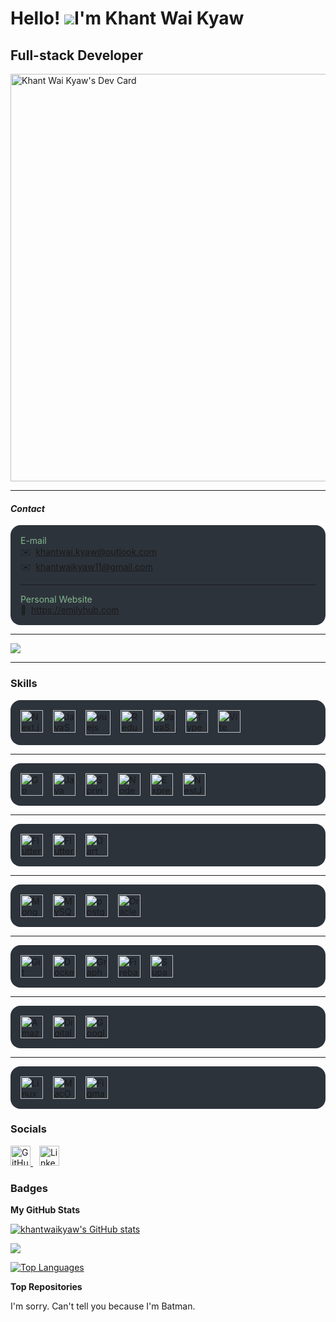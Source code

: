 # Hello! ![](https://user-images.githubusercontent.com/18350557/176309783-0785949b-9127-417c-8b55-ab5a4333674e.gif)I'm Khant Wai Kyaw

## Full-stack Developer

[//]: # (Dev Card)

<a href="https://app.daily.dev/khantwaikyaw">
<img src="https://api.daily.dev/devcards/v2/L7KtP16ChAx7ZKLjxjBYo.png?type=wide&r=kjk" width="652" alt="Khant Wai Kyaw's Dev Card"/>
</a>

---

#### _Contact_
<section style="background: #2d333b;border-radius: 1rem; padding: 1rem;">
<p style="margin: 0; color: #84b990">E-mail</p>
<p style="margin:0"> ✉️  <a href="mailto:khantwai.kyaw@outlook.com">khantwai.kyaw@outlook.com</a></p>
<p style="margin: 0"> ✉️  <a href="mailto:khantwaikyaw11@gmail.com">khantwaikyaw11@gmail.com</a></p>
<hr />
<p style="margin: 0; color: #84b990">Personal Website</p>
<p style="margin: 0"> 🔗  <a href="https://emilyhub.com" target="_blank" rel="noreferrer">https://emilyhub.com</a></p>
</section>

---

<a href="https://www.github.com/khantwaikyaw" target="_blank" rel="noreferrer">
  <img
    src="https://img.shields.io/github/followers/khantwaikyaw?logo=github&style=for-the-badge&color=0891b2&labelColor=1c1917" />
</a>

---


### Skills
<section style="display: flex;flex-wrap: wrap;gap: 1rem; background: #2d333b;border-radius: 1rem; padding: 1rem;">
<a href="https://nextjs.org/docs" target="_blank" rel="noreferrer"><img src="https://raw.githubusercontent.com/danielcranney/readme-generator/main/public/icons/skills/nextjs-colored.svg" width="36" height="36" alt="Next.js" /></a>
<a href="https://react.dev/" target="_blank" rel="noreferrer"><img src="https://raw.githubusercontent.com/danielcranney/readme-generator/main/public/icons/skills/react-colored.svg" width="36" height="36" alt="JavaScript" /></a>
<a href="https://vuejs.org/" target="_blank" rel="noreferrer"> <img src="https://raw.githubusercontent.com/danielcranney/readme-generator/main/public/icons/skills/vuejs-colored.svg" alt="vuejs" width="40" height="40"/></a>
<a href="https://redux.js.org/" target="_blank" rel="noreferrer"><img src="https://raw.githubusercontent.com/danielcranney/readme-generator/main/public/icons/skills/redux-colored.svg" width="36" height="36" alt="Redux" /></a>
<a href="https://developer.mozilla.org/en-US/docs/Web/JavaScript" target="_blank" rel="noreferrer"><img src="https://raw.githubusercontent.com/danielcranney/readme-generator/main/public/icons/skills/javascript-colored.svg" width="36" height="36" alt="JavaScript" /></a>
<a href="https://www.typescriptlang.org/" target="_blank" rel="noreferrer"><img src="https://raw.githubusercontent.com/danielcranney/readme-generator/main/public/icons/skills/typescript-colored.svg" width="36" height="36" alt="TypeScript" /></a>
<a href="https://vitejs.dev/" target="_blank" rel="noreferrer"><img src="https://raw.githubusercontent.com/danielcranney/readme-generator/main/public/icons/skills/vite-colored.svg" width="36" height="36" alt="Vite" /></a>
</section>
<hr />
<section style="display: flex;flex-wrap: wrap;gap: 1rem; background: #2d333b;border-radius: 1rem; padding: 1rem;">
<a href="https://go.dev/doc/" target="_blank" rel="noreferrer"><img src="https://raw.githubusercontent.com/danielcranney/readme-generator/main/public/icons/skills/go-colored.svg" width="36" height="36" alt="Go" /></a>
<a href="https://www.oracle.com/java/" target="_blank" rel="noreferrer"><img src="https://raw.githubusercontent.com/danielcranney/readme-generator/main/public/icons/skills/java-colored.svg" width="36" height="36" alt="Java" /></a>
<a href="https://spring.io/projects/spring-boot" target="_blank" rel="noreferrer"><img src="https://spring.io/img/projects/spring-boot.svg" width="36" height="36" alt="Spring-boot" /></a>
<a href="https://nodejs.org/en/" target="_blank" rel="noreferrer"><img src="https://raw.githubusercontent.com/danielcranney/readme-generator/main/public/icons/skills/nodejs-colored.svg" width="36" height="36" alt="NodeJS" /></a>
<a href="https://expressjs.com/" target="_blank" rel="noreferrer"><img src="https://raw.githubusercontent.com/danielcranney/readme-generator/main/public/icons/skills/express-colored.svg" width="36" height="36" alt="Express" /></a>
<a href="https://docs.nestjs.com/" target="_blank" rel="noreferrer"><img src="https://raw.githubusercontent.com/danielcranney/readme-generator/main/public/icons/skills/nestjs-colored.svg" width="36" height="36" alt="NestJS" /></a>
</section>
<hr />
<section style="display: flex;flex-wrap: wrap;gap: 1rem; background: #2d333b;border-radius: 1rem; padding: 1rem;">
<a href="https://reactnative.dev/" target="_blank" rel="noreferrer"><img src="https://raw.githubusercontent.com/danielcranney/readme-generator/main/public/icons/skills/react-colored.svg" width="36" height="36" alt="Flutter" /></a>
<a href="https://flutter.dev/" target="_blank" rel="noreferrer"><img src="https://raw.githubusercontent.com/danielcranney/readme-generator/main/public/icons/skills/flutter-colored.svg" width="36" height="36" alt="Flutter" /></a>
<a href="https://dart.dev/" target="_blank" rel="noreferrer"><img src="https://raw.githubusercontent.com/danielcranney/readme-generator/main/public/icons/skills/dart-colored.svg" width="36" height="36" alt="Dart" /></a>
</section>
<hr />
<section style="display: flex;flex-wrap: wrap;gap: 1rem; background: #2d333b;border-radius: 1rem; padding: 1rem;">
<a href="https://www.mongodb.com/" target="_blank" rel="noreferrer"><img src="https://raw.githubusercontent.com/danielcranney/readme-generator/main/public/icons/skills/mongodb-colored.svg" width="36" height="36" alt="MongoDB" /></a>
<a href="https://www.mysql.com/" target="_blank" rel="noreferrer"><img src="https://raw.githubusercontent.com/danielcranney/readme-generator/main/public/icons/skills/mysql-colored.svg" width="36" height="36" alt="MySQL" /></a>
<a href="https://www.postgresql.org" target="_blank" rel="noreferrer"> <img src="https://raw.githubusercontent.com/danielcranney/readme-generator/main/public/icons/skills/postgresql-colored.svg" alt="postgresql" width="36" height="36"/></a>
<a href="https://www.oracle.com/uk/index.html" target="_blank" rel="noreferrer"><img src="https://raw.githubusercontent.com/danielcranney/readme-generator/main/public/icons/skills/oracle-colored.svg" width="36" height="36" alt="Oracle" /></a>

</section>
<hr />
<section style="display: flex;flex-wrap: wrap;gap: 1rem; background: #2d333b;border-radius: 1rem; padding: 1rem;">
<a href="https://git-scm.com/" target="_blank" rel="noreferrer"><img src="https://raw.githubusercontent.com/danielcranney/readme-generator/main/public/icons/skills/git-colored.svg" width="36" height="36" alt="Git" /></a>
<a href="https://www.docker.com/" target="_blank" rel="noreferrer"><img src="https://raw.githubusercontent.com/danielcranney/readme-generator/main/public/icons/skills/docker-colored.svg" width="36" height="36" alt="Docker" /></a>
<a href="https://graphql.org/" target="_blank" rel="noreferrer"><img src="https://raw.githubusercontent.com/danielcranney/readme-generator/main/public/icons/skills/graphql-colored.svg" width="36" height="36" alt="GraphQL" /></a>
<a href="https://firebase.google.com/" target="_blank" rel="noreferrer"><img src="https://raw.githubusercontent.com/danielcranney/readme-generator/main/public/icons/skills/firebase-colored.svg" width="36" height="36" alt="Firebase" /></a>
<a href="https://supabase.io/" target="_blank" rel="noreferrer"><img src="https://raw.githubusercontent.com/danielcranney/readme-generator/main/public/icons/skills/supabase-colored.svg" width="36" height="36" alt="Supabase" /></a>
</section>
<hr />
<section style="display: flex;flex-wrap: wrap;gap: 1rem; background: #2d333b;border-radius: 1rem; padding: 1rem;">
<a href="https://aws.amazon.com" target="_blank" rel="noreferrer"><img src="https://raw.githubusercontent.com/danielcranney/readme-generator/main/public/icons/skills/aws.svg" width="36" height="36" alt="Amazon Web Services" /></a>
<a href="https://www.digitalocean.com" target="_blank" rel="noreferrer"><img src="https://raw.githubusercontent.com/danielcranney/readme-generator/main/public/icons/skills/digitalocean-colored.svg" width="36" height="36" alt="Digital Ocean" /></a>
<a href="https://cloud.google.com/" target="_blank" rel="noreferrer"><img src="https://raw.githubusercontent.com/danielcranney/readme-generator/main/public/icons/skills/googlecloud-colored.svg" width="36" height="36" alt="Google Cloud" /></a>
</section>
<hr />
<section style="display: flex;flex-wrap: wrap;gap: 1rem; background: #2d333b;border-radius: 1rem; padding: 1rem;">
<a href="https://www.linux.org" target="_blank" rel="noreferrer"><img src="https://raw.githubusercontent.com/danielcranney/readme-generator/main/public/icons/skills/linux-colored.svg" width="36" height="36" alt="Linux" /></a>
<a href="https://apple.com" target="_blank" rel="noreferrer"><img src="https://raw.githubusercontent.com/danielcranney/readme-generator/main/public/icons/skills/macos-colored.svg" width="36" height="36" alt="MacOS" /></a>
<a href="https://www.figma.com/" target="_blank" rel="noreferrer"><img src="https://raw.githubusercontent.com/danielcranney/readme-generator/main/public/icons/skills/figma-colored.svg" width="36" height="36" alt="Figma" /></a>
</section>

### Socials

<p> 
  <a href="https://www.github.com/khantwaikyaw" target="_blank" rel="noreferrer"> 
    <picture> 
      <source media="(prefers-color-scheme: dark)" srcset="https://raw.githubusercontent.com/danielcranney/readme-generator/main/public/icons/socials/github-dark.svg" /> 
      <source media="(prefers-color-scheme: light)" srcset="https://raw.githubusercontent.com/danielcranney/readme-generator/main/public/icons/socials/github.svg" /> 
      <img src="https://raw.githubusercontent.com/danielcranney/readme-generator/main/public/icons/socials/github.svg" alt="GitHub" width="32" height="32" /> 
    </picture> 
  </a>
  <a href="https://www.linkedin.com/in/khantwaikyaw/" target="_blank" rel="noreferrer" style="margin-left:10px">   
    <picture>
      <source media="(prefers-color-scheme: dark)" srcset="https://raw.githubusercontent.com/danielcranney/readme-generator/main/public/icons/socials/linkedin.svg" type="image/svg"  width="32" height="32"/> 
      <source media="(prefers-color-scheme: light)" srcset="https://raw.githubusercontent.com/danielcranney/readme-generator/main/public/icons/socials/linkedin.svg" type="image/svg" width="32" height="32"/> 
      <img src="https://raw.githubusercontent.com/danielcranney/readme-generator/main/public/icons/socials/linkedin.svg" width="32" height="32" alt="Linkedin" /> 
  </picture> 
  </a>
</p>

### Badges

<b>My GitHub Stats</b>

<a href="http://www.github.com/khantwaikyaw"><img src="https://github-readme-stats.vercel.app/api?username=khantwaikyaw&show_icons=true&hide=&count_private=true&title_color=0891b2&text_color=ffffff&icon_color=0891b2&bg_color=1c1917&hide_border=true&show_icons=true" alt="khantwaikyaw's GitHub stats" /></a>

<a href="http://www.github.com/khantwaikyaw"><img src="https://github-readme-streak-stats.herokuapp.com/?user=khantwaikyaw&stroke=ffffff&background=1c1917&ring=0891b2&fire=0891b2&currStreakNum=ffffff&currStreakLabel=0891b2&sideNums=ffffff&sideLabels=ffffff&dates=ffffff&hide_border=true" /></a>

<a href="https://github.com/khantwaikyaw"><img src="https://github-readme-stats.vercel.app/api/top-langs/?username=khantwaikyaw&langs_count=10&title_color=0891b2&text_color=ffffff&icon_color=0891b2&bg_color=1c1917&hide_border=true&locale=en&custom_title=Top%20%Languages" alt="Top Languages" /></a>

<b>Top Repositories</b>

<p>I'm sorry. Can't tell you because I'm Batman.</p>

